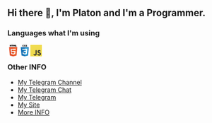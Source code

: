 ## Hi there 👋, I'm Platon and I'm a Programmer.

### Languages what I'm using
<img align="left" alt="" width="26px" src="https://cdn-icons-png.flaticon.com/512/5968/5968350.png" />
<img align="left" alt="" width="23px" src="https://bobpusateri.blob.core.windows.net/bcn/2020/04/Azure_SQL_DB.png" />
<img align="left" alt="HTML5" width="26px" src="https://raw.githubusercontent.com/github/explore/80688e429a7d4ef2fca1e82350fe8e3517d3494d/topics/html/html.png" />
<img align="left" alt="CSS3" width="26px" src="https://raw.githubusercontent.com/github/explore/80688e429a7d4ef2fca1e82350fe8e3517d3494d/topics/css/css.png" />
<img align="left" alt="JavaScript" width="26px" src="https://raw.githubusercontent.com/github/explore/80688e429a7d4ef2fca1e82350fe8e3517d3494d/topics/javascript/javascript.png" />
<img align="left" alt="" width="55px" src="https://upload.wikimedia.org/wikipedia/commons/thumb/2/27/PHP-logo.svg/1200px-PHP-logo.svg.png" />
<br />


### Other INFO
- [My Telegram Channel](https://t.me/official_programmerchannel)
- [My Telegram Chat](https://t.me/official_programmerchat)
- [My Telegram](https://t.me/MasterStroke777)
- [My Site](http://klondikeprogrammers.ga)
- [More INFO](https://t.me/official_MasterStroke777)
